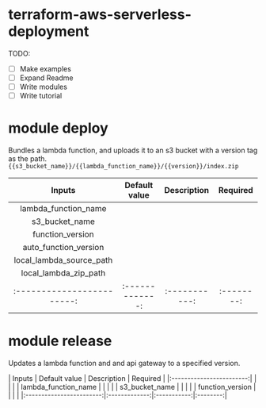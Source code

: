 # terraform-aws-serverless-deployment


TODO:
- [ ] Make examples
- [ ] Expand Readme
- [ ] Write modules
- [ ] Write tutorial

# module deploy
Bundles a lambda function, and uploads it to an s3 bucket with a version tag as the path.
`{{s3_bucket_name}}/{{lambda_function_name}}/{{version}}/index.zip`

| Inputs                   | Default value | Description | Required |
|:------------------------:|:-------------:|:-----------:|:--------:|
| lambda_function_name 		 | | | |
| s3_bucket_name       		 | | | |
| function_version      	 | | | |
| auto_function_version    | | | |
| local_lambda_source_path | | | |
| local_lambda_zip_path    | | | |
|:------------------------:|:-------------:|:-----------:|:--------:|

# module release
Updates a lambda function and and api gateway to a specified version.

| Inputs                   | Default value | Description | Required |
|:------------------------:| | | |
| lambda_function_name 		 | | | |
| s3_bucket_name       		 | | | |
| function_version      	 | | | |
|:------------------------:|:-------------:|:-----------:|:--------:|